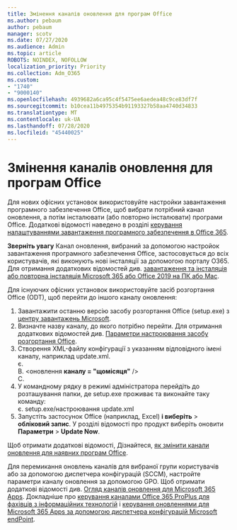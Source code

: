 ```yaml
---
title: Змінення каналів оновлення для програм Office
ms.author: pebaum
author: pebaum
manager: scotv
ms.date: 07/27/2020
ms.audience: Admin
ms.topic: article
ROBOTS: NOINDEX, NOFOLLOW
localization_priority: Priority
ms.collection: Adm_O365
ms.custom:
- "1740"
- "9000140"
ms.openlocfilehash: 4939682a6ca95c4f5475ee6aedea48c9ce83df7f
ms.sourcegitcommit: b10cea11b4975354b91193327b58aa4740d34833
ms.translationtype: MT
ms.contentlocale: uk-UA
ms.lasthandoff: 07/28/2020
ms.locfileid: "45440025"
---
```

# <a name="change-update-channels-for-office-apps"></a>Змінення каналів оновлення для програм Office

Для нових офісних установок використовуйте настройки завантаження програмного забезпечення Office, щоб вибрати потрібний канал оновлення, а потім інсталювати (або повторно інсталювати) програми Office. Додаткові відомості наведено в розділі [керування налаштуваннями завантаження програмного забезпечення в Office 365](https://docs.microsoft.com/deployoffice/manage-software-download-settings-office-365). 

**Зверніть увагу** Канал оновлення, вибраний за допомогою настройок завантаження програмного забезпечення Office, застосовується до всіх користувачів, які виконують нові інсталяції за допомогою порталу O365. Для отримання додаткових відомостей див. [завантаження та інсталяція або повторна інсталяція Microsoft 365 або Office 2019 на ПК або Mac](https://support.microsoft.com/office/download-and-install-or-reinstall-microsoft-365-or-office-2019-on-a-pc-or-mac-4414eaaf-0478-48be-9c42-23adc4716658).   

Для існуючих офісних установок використовуйте засіб розгортання Office (ODT), щоб перейти до іншого каналу оновлення:  

1. Завантажити останню версію засобу розгортання Office (setup.exe) з [центру завантажень Microsoft](https://go.microsoft.com/fwlink/p/?LinkID=626065).
2. Визначте назву каналу, до якого потрібно перейти. Для отримання додаткових відомостей див. [Параметри настроювання засобу розгортання Office](https://docs.microsoft.com/DeployOffice/configuration-options-for-the-office-2016-deployment-tool#channel-attribute-part-of-add-element).
3. Створення XML-файлу конфігурації з указанням відповідного імені каналу, наприклад update.xml.  
    є. <Configuration>  
    B. <оновлення **каналу = "щомісяця"** />  
    C. </Configuration>
4. У командному рядку в режимі адміністратора перейдіть до розташування папки, де setup.exe проживає та виконайте таку команду:  
    є. setup.exe/настроювання update.xml
5. Запустіть застосунок Office (наприклад, Excel) **і виберіть**  >  **обліковий запис**. У розділі відомості про продукт виберіть оновити **Параметри**  >  **Update Now**.

Щоб отримати додаткові відомості, Дізнайтеся, [як змінити канали оновлення для наявних програм Office](https://support.microsoft.com/help/3185078/how-to-switch-from-semi-annual-channel-to-monthly-channel). 

Для перемикання оновлень каналів для вибраної групи користувачів або за допомогою диспетчера конфігурацій (SCCM), настройте параметри каналу оновлення за допомогою GPO. Щоб отримати додаткові відомості див. [Огляд каналів оновлення для Microsoft 365 Apps](https://docs.microsoft.com/deployoffice/overview-update-channels#group-policy). Докладніше про [керування каналами Office 365 ProPlus для фахівців з інформаційних технологій](https://techcommunity.microsoft.com/t5/office-365-blog/how-to-manage-office-365-proplus-channels-for-it-pros/ba-p/795813) і [керування оновленнями для Microsoft 365 Apps за допомогою диспетчера конфігурацій Microsoft endPoint](https://docs.microsoft.com/deployoffice/manage-microsoft-365-apps-updates-configuration-manager).